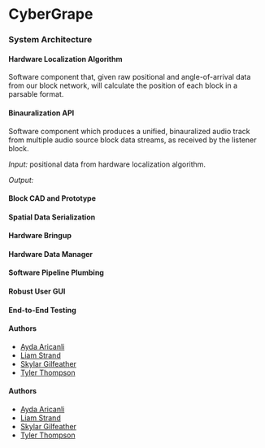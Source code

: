 # CyberGrape


### System Architecture


#### Hardware Localization Algorithm
Software component that, given raw positional and angle-of-arrival data from
our block network, will calculate the position of each block in a parsable format.


#### Binauralization API
Software component which produces a unified, binauralized audio track from multiple audio source block data streams, as received by the listener block.

_Input:_ positional data from hardware localization algorithm.

_Output:_



#### Block CAD and Prototype




#### Spatial Data Serialization




#### Hardware Bringup




#### Hardware Data Manager




#### Software Pipeline Plumbing




#### Robust User GUI




#### End-to-End Testing




#### Authors
- [Ayda Aricanli](https://github.com/aydabee)
- [Liam Strand](https://liam-strand.github.io)
- [Skylar Gilfeather](https://http.cat/404)
- [Tyler Thompson](https://http.cat/404)

#### Authors
- [Ayda Aricanli](https://http.cat/404)
- [Liam Strand](https://liam-strand.github.io)
- [Skylar Gilfeather](https://http.cat/404)
- [Tyler Thompson](https://http.cat/404)
